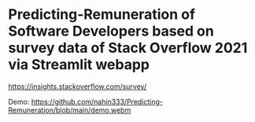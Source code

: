 # Predicting-Remuneration of Software Developers based on survey data of Stack Overflow 2021 via Streamlit webapp
https://insights.stackoverflow.com/survey/

Demo: https://github.com/nahin333/Predicting-Remuneration/blob/main/demo.webm
